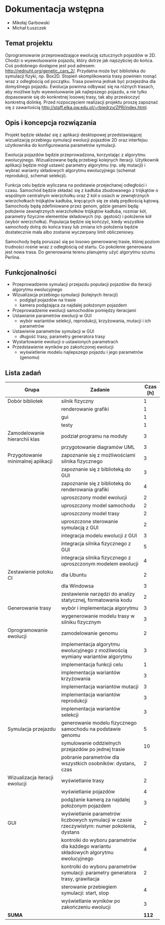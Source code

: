 # Dokumentacja wstępna
* Mikołaj Garbowski
* Michał Łuszczek

## Temat projektu
Oprogramowanie przeprowadzające ewolucję sztucznych pojazdów w 2D. Chodzi o wyewoluowanie pojazdu,
który dotrze jak najszybciej do końca. Coś podobnego dostępne jest pod adresem: http://rednuht.org/genetic_cars_2/.
Przydatna może być biblioteka do symulacji fizyki, np. Box2D. Stopień skomplikowania trasy powinien rosnąć wraz
z odległością od początku. Trasa powinna jednak być przejezdna dla domyślnego pojazdu. Ewolucja powinna odbywać się
na różnych trasach, aby możliwe było wyewoluowanie jak najlepszego pojazdu, a nie tylko dopasowanie się do konkretnej
losowej trasy, tak aby przeskoczyć konkretną dolinkę. Przed rozpoczęciem realizacji projektu proszę zapoznać się
z zawartością http://staff.elka.pw.edu.pl/~rbiedrzy/ZPR/index.html.


## Opis i koncepcja rozwiązania
Projekt będzie składać się z aplikacji desktopowej przedstawiającej wizualizację przebiegu symulacji
ewolucji pojazdów 2D oraz interfejsu użytkownika do konfigurowania parametrów symulacji.

Ewolucja pojazdów będzie przeprowadzona, korzystając z algorytmu ewolucyjnego. Wizualizowane będą przebiegi kolejnych
iteracji. Użytkownik aplikacji będzie mógł ustawić parametry algorytmu (np. siłę mutacji) i wybrać warianty składowych
algorytmu ewolucyjnego (schemat reprodukcji, schemat selekcji).

Funkcja celu będzie wyliczana na podstawie przejechanej odległości i czasu.
Samochód będzie składać się z kadłuba zbudowanego z trójkątów o wspólnym centralnym wierzchołku oraz 2 kół o osiach
w zewnętrznych wierzchołkach trójkątów kadłuba, kręcących się ze stałą prędkością kątową.
Samochody będą zdefiniowane przez genom, gdzie genami będą: położenie zewnętrznych wierzchołków trójkątów kadłuba,
rozmiar kół, parametry fizyczne elementów składowych (np. gęstość) i położenie kół (wybór wierzchołka).
Populacja będzie się kończyć, kiedy wszystkie samochody dotrą do końca trasy lub zmiana ich położenia będzie
dostatecznie mała albo zostanie wyczerpany limit obliczeniowy.

Samochody będą poruszać się po losowo generowanej trasie, której poziom trudności rośnie wraz z odległością od startu.
Co pokolenie generowana jest nowa trasa. Do generowania terenu planujemy użyć algorytmu szumu Perlina.

## Funkcjonalności
* Przeprowadzenie symulacji przejazdu populacji pojazdów dla iteracji algorytmu ewolucyjnego
* Wizualizacja przebiegu symulacji (kolejnych iteracji)
  * podgląd pojazdów na trasie
  * kamera podążająca za najdalej położonym pojazdem
* Przeprowadzenie ewolucji samochodów pomiędzy iteracjami
* Ustawianie parametrów ewolucji w GUI
  * wybór wariantów selekcji, reprodukcji, krzyżowania, mutacji i ich parametrów
* Ustawienie parametrów symulacji w GUI
  * długość trasy, parametry generatora trasy
* Wystartowanie ewolucji o ustawionych parametrach
* Przedstawienie wyników po zakończonej ewolucji
  * wyświetlenie modelu najlepszego pojazdu i jego parametrów (genomu)

## Lista zadań
| Grupa                              | Zadanie                                                                                      | Czas [h] |
|------------------------------------|----------------------------------------------------------------------------------------------|----------|
| Dobór bibliotek                    | silnik fizyczny                                                                              | 1        |
|                                    | renderowanie grafiki                                                                         | 1        |
|                                    | gui                                                                                          | 1        |
|                                    | testy                                                                                        | 1        |
| Zamodelowanie hierarchii klas      | podział programu na moduły                                                                   | 3        |
|                                    | przygotowanie diagramów UML                                                                  | 3        |
| Przygotowanie minimalnej aplikacji | zapoznanie się z możliwościami silnika fizycznego                                            | 3        |
|                                    | zapoznanie się z biblioteką do GUI                                                           | 3        |
|                                    | zapoznanie się z biblioteką do renderowania grafiki                                          | 4        |
|                                    | uproszczony model ewolucji                                                                   | 2        |
|                                    | uproszczony model samochodu                                                                  | 2        |
|                                    | uproszczony model trasy                                                                      | 2        |
|                                    | uproszczone sterowanie symulacją z GUI                                                       | 2        |
|                                    | integracja modelu ewolucji z GUI                                                             | 3        |
|                                    | integracja silnika fizycznego z GUI                                                          | 5        |
|                                    | integracja silnika fizycznego z uproszczonym modelem ewolucji                                | 4        |
| Zestawienie potoku CI              | dla Ubuntu                                                                                   | 2        |
|                                    | dla Windowsa                                                                                 | 3        |
|                                    | zestawienie narzędzi do analizy statycznej, formatowania kodu                                | 2        |
| Generowanie trasy                  | wybór i implementacja algorytmu                                                              | 3        |
|                                    | wygenerowanie modelu trasy w silniku fizycznym                                               | 3        |
| Oprogramowanie ewolucji            | zamodelowanie genomu                                                                         | 2        |
|                                    | implementacja algorytmu ewolucyjnego z możliwością wymiany wariantów algorytmu               | 3        |
|                                    | implementacja funkcji celu                                                                   | 1        |
|                                    | implementacja wariantów krzyżowania                                                          | 3        |
|                                    | implementacja wariantów mutacji                                                              | 3        |
|                                    | implementacja wariantów reprodukcji                                                          | 3        |
|                                    | implementacja wariantów selekcji                                                             | 3        |
| Symulacja przejazdu                | generowanie modelu fizycznego samochodu na podstawie genomu                                  | 5        |
|                                    | symulowanie oddzielnych przejazdów po jednej trasie                                          | 10       |
|                                    | pobranie parametrów dla wszystkich osobników: dystans, czas                                  | 2        |
| Wizualizacja iteracji ewolucji     | wyświetlanie trasy                                                                           | 2        |
|                                    | wyświetlanie pojazdów                                                                        | 4        |
|                                    | podążanie kamerą za najdalej położonym pojazdem                                              | 3        |
| GUI                                | wyświetlanie parametrów liczbowych symulacji w czasie rzeczywistym: numer pokolenia, dystans | 2        |
|                                    | kontrolki do wyboru parametrów dla każdego wariantu składowych algorytmu ewolucyjnego        | 4        |
|                                    | kontrolki do wyboru parametrów symulacji: parametry generatora trasy, grawitacja             | 2        |
|                                    | sterowanie przebiegiem symulacji: start, stop                                                | 4        |
|                                    | wyświetlanie wyników po zakończeniu ewolucji                                                 | 3        |
| **SUMA**                           |                                                                                              | **112**  |
